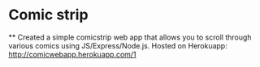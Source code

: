 # Comic strip


** Created a simple comicstrip web app that allows you to scroll through various comics using JS/Express/Node.js.
Hosted on Herokuapp: http://comicwebapp.herokuapp.com/1


